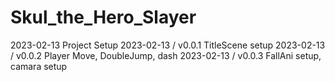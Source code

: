 # Skul_the_Hero_Slayer
2023-02-13 Project Setup
2023-02-13 / v0.0.1 TitleScene setup
2023-02-13 / v0.0.2 Player Move, DoubleJump, dash
2023-02-13 / v0.0.3 FallAni setup, camara setup